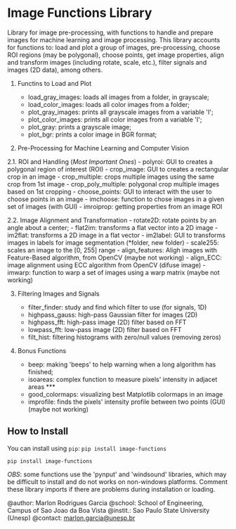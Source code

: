 # Image Functions Library

Library for image pre-processing, with functions to handle and prepare images
for machine learning and image processing. This library accounts for functions
to: load and plot a group of images, pre-processing, choose ROI regions (may be
polygonal), choose points, get image properties, align and transform images
(including rotate, scale, etc.), filter signals and images (2D data), among
others.


1. Functins to Load and Plot
    - load_gray_images: loads all images from a folder, in grayscale;
    - load_color_images: loads all color images from a folder;
    - plot_gray_images: prints all grayscale images from a variable 'I';
    - plot_color_images: prints all color images from a variable 'I';
    - plot_gray: prints a grayscale image;
    - plot_bgr: prints a color image in BGR format;


2. Pre-Processing for Machine Learning and Computer Vision

 2.1. ROI and Handling (*Most Important Ones*)
    - polyroi: GUI to creates a polygonal region of interest (ROI)
    - crop_image: GUI to creates a rectangular crop in an image
    - crop_multiple: crops multiple images using the same crop from 1st image
    - crop_poly_multiple: polygonal crop multiple images based on 1st cropping
    - choose_points: GUI to interact with the user to choose points in an image
    - imchoose: function to chose images in a given set of images (with GUI)
    - imroiprop: getting properties from an image ROI
    
    
 2.2. Image Alignment and Transformation
    - rotate2D: rotate points by an angle about a center;
    - flat2im: transforms a flat vector into a 2D image
    - im2flat: transforms a 2D image in a flat vector
    - im2label: GUI to transforms images in labels for image segmentation (*folder, new folder)
    - scale255: scales an image to the [0, 255] range
    - align_features: Aligh images with Feature-Based algorithm, from OpenCV (maybe not working)
    - align_ECC: image alignment using ECC algorithm from OpenCV (difuse image)
    - imwarp: function to warp a set of images using a warp matrix (maybe not working)
    
    
3. Filtering Images and Signals
    - filter_finder: study and find which filter to use (for signals, 1D)
    - highpass_gauss: high-pass Gaussian filter for images (2D)
    - highpass_fft: high-pass image (2D) filter based on FFT
    - lowpass_fft: low-pass image (2D) filter based on FFT
    - filt_hist: filtering histograms with zero/null values (removing zeros)


4. Bonus Functions
    - beep: making 'beeps' to help warning when a long algorithm has finished;
    - isoareas: complex function to measure pixels' intensity in adjacet areas ***
    - good_colormaps: visualizing best Matplotlib colormaps in an image
    - improfile: finds the pixels' intensity profile between two points (GUI) (maybe not working)
    

## How to Install

You can install using `pip`:
```pip install image-functions```
```
pip install image-functions
```

*OBS*: some functions use the 'pynput' and 'windsound' libraries, which may be
difficult to install and do not works on non-windows platforms. Comment these
library imports if there are problems during installation or loading.

@author: Marlon Rodrigues Garcia
@school: School of Engineering, Campus of Sao Joao da Boa Vista
@instit.: Sao Paulo State University (Unesp)
@contact: marlon.garcia@unesp.br